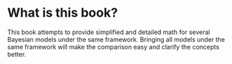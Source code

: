 <!-- <textarea> -->
#  What is this book?

This book attempts to provide simplified and detailed math for several Bayesian models under the same framework. Bringing all models under the same framework will make the comparison easy and clarify the concepts better.
<!-- </textarea> -->

<!-- TODO
- Linear Regression
- Gaussian process
- GP with inverse wishart prior -->
